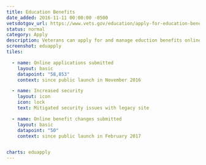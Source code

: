 ```yaml
---
title: Education Benefits
date_added: 2016-11-11 00:00:00 -0500
vetsdotgov_url: https://www.vets.gov/education/apply-for-education-benefits/
status: normal
category: Apply
description: Veterans can apply for and manage eduction benefits online using any mobile device
screenshot: eduapply
tiles:

  - name: Online applications submitted
    layout: basic
    datapoint: "58,853"
    context: since public launch in November 2016

  - name: Increased security
    layout: icon
    icon: lock
    text: Mitigated security issues with legacy site

  - name: Online benefit changes submitted
    layout: basic
    datapoint: "50"
    context: since public launch in February 2017


charts: eduapply
---
```

